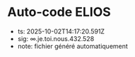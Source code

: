# Auto-code ELIOS
- ts: 2025-10-02T14:17:20.591Z
- sig: ∞.je.toi.nous.432.528
- note: fichier généré automatiquement